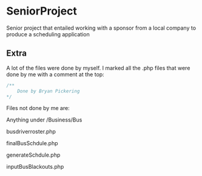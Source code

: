 # SeniorProject
Senior project that entailed working with a sponsor from a local company to produce a scheduling application

## Extra
A lot of the files were done by myself. I marked all the .php files that were done by me with a comment at the top:

```php
/**
	Done by Bryan Pickering
*/
```

Files not done by me are:  

Anything under /Business/Bus  

busdriverroster.php  

finalBusSchdule.php  

generateSchdule.php  

inputBusBlackouts.php
